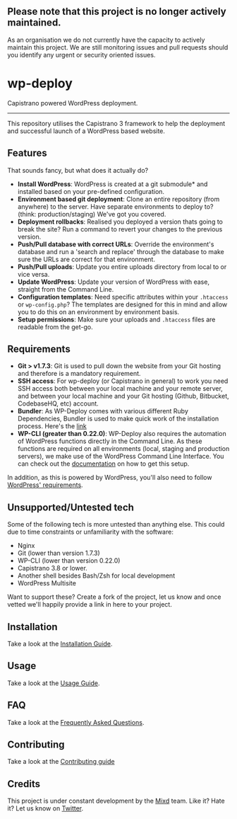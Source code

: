 ## Please note that this project is no longer actively maintained.
As an organisation we do not currently have the capacity to actively maintain this project. We are still monitoring issues and pull requests should you identify any urgent or security oriented issues.

# wp-deploy

Capistrano powered WordPress deployment.

---

This repository utilises the Capistrano 3 framework to help the deployment and successful launch of a WordPress based website.

## Features

That sounds fancy, but what does it actually do?

- **Install WordPress**: WordPress is created at a git submodule* and installed based on your pre-defined configuration.
- **Environment based git deployment**: Clone an entire repository (from anywhere) to the server. Have separate environments to deploy to? (think: production/staging) We've got you covered.
- **Deployment rollbacks**: Realised you deployed a version thats going to break the site? Run a command to revert your changes to the previous version.
- **Push/Pull database with correct URLs**: Override the environment's database and run a 'search and replace' through the database to make sure the URLs are correct for that environment.
- **Push/Pull uploads**: Update you entire uploads directory from local to <environment> or vice versa.
- **Update WordPress**: Update your version of WordPress with ease, straight from the Command Line.
- **Configuration templates**: Need specific attributes within your `.htaccess` or `wp-config.php`? The templates are designed for this in mind and allow you to do this on an environment by environment basis.
- **Setup permissions**: Make sure your uploads and `.htaccess` files are readable from the get-go.

## Requirements

- **Git > v1.7.3**: Git is used to pull down the website from your Git hosting and therefore is a mandatory requirement.
- **SSH access**: For wp-deploy (or Capistrano in general) to work you need SSH access both between your local machine and your remote server, and between your local machine and your Git hosting (Github, Bitbucket, CodebaseHQ, etc) account.
- **Bundler**: As WP-Deploy comes with various different Ruby Dependencies, Bundler is used to make quick work of the installation process. Here's the [link](http://bundler.io/)
- **WP-CLI (greater than 0.22.0)**: WP-Deploy also requires the automation of WordPress functions directly in the Command Line. As these functions are required on all environments (local, staging and production servers), we make use of the WordPress Command Line Interface. You can check out the [documentation](http://wp-cli.org/#install) on how to get this setup.

In addition, as this is powered by WordPress, you'll also need to follow [WordPress' requirements](https://codex.wordpress.org/Hosting_WordPress).

## Unsupported/Untested tech

Some of the following tech is more untested than anything else. This could due to time constraints or unfamiliarity with the software:

- Nginx
- Git (lower than version 1.7.3)
- WP-CLI (lower than version 0.22.0)
- Capistrano 3.8 or lower.
- Another shell besides Bash/Zsh for local development
- WordPress Multisite

Want to support these? Create a fork of the project, let us know and once vetted we'll happily provide a link in here to your project.

## Installation

Take a look at the [Installation Guide](https://github.com/Mixd/wp-deploy/wiki/Installation).

## Usage

Take a look at the [Usage Guide](https://github.com/Mixd/wp-deploy/wiki/Usage).

## FAQ

Take a look at the [Frequently Asked Questions](https://github.com/Mixd/wp-deploy/wiki/FAQ).

## Contributing

Take a look at the [Contributing guide](https://github.com/Mixd/wp-deploy/wiki/Contributing)

## Credits

This project is under constant development by the [Mixd](http://www.mixd.co.uk) team. Like it? Hate it? Let us know on [Twitter](http://twitter.com/mixd).
